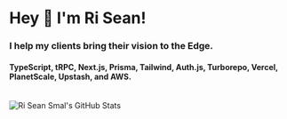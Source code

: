 # Hey 👋 I'm Ri Sean!

### I help my clients bring their vision to the Edge.

#### TypeScript, tRPC, Next.js, Prisma, Tailwind, Auth.js, Turborepo, Vercel, PlanetScale, Upstash, and AWS.
\
![Ri Sean Smal's GitHub Stats](https://github-readme-stats-riseansmal.vercel.app/api?username=riseansmal&count_private=true&show_icons=true&title_color=fff&icon_color=00d8fd&text_color=9f9f9f&bg_color=0E1217)

<!--
**riseansmal/riseansmal** is a ✨ _special_ ✨ repository because its `README.md` (this file) appears on your GitHub profile.

Here are some ideas to get you started:

- 🔭 I’m currently working on ...
- 🌱 I’m currently learning ...
- 👯 I’m looking to collaborate on ...
- 🤔 I’m looking for help with ...
- 💬 Ask me about ...
- 📫 How to reach me: ...
- 😄 Pronouns: ...
- ⚡ Fun fact: ...
-->
